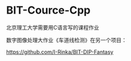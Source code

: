 # BIT-Cource-Cpp
北京理工大学需要用C语言写的课程作业

数字图像处理大作业《车道线检测》在另一个项目：

https://github.com/I-Rinka/BIT-DIP-Fantasy
